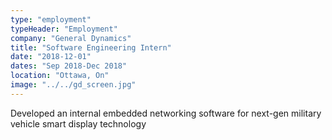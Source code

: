 ```yaml
---
type: "employment"
typeHeader: "Employment"
company: "General Dynamics"
title: "Software Engineering Intern"
date: "2018-12-01"
dates: "Sep 2018-Dec 2018"
location: "Ottawa, On"
image: "../../gd_screen.jpg"
---
```


Developed an internal embedded networking software for next-gen military vehicle smart display technology
